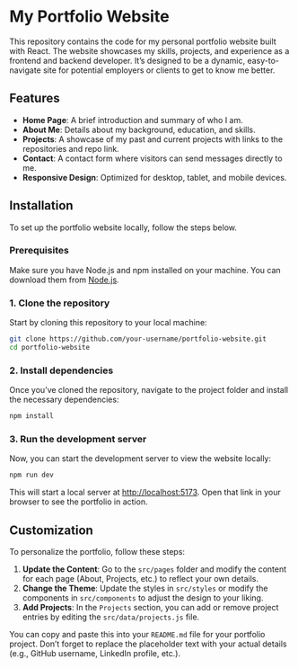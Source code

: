 # My Portfolio Website

This repository contains the code for my personal portfolio website built with React. The website showcases my skills, projects, and experience as a frontend and backend developer. It’s designed to be a dynamic, easy-to-navigate site for potential employers or clients to get to know me better.

## Features

- **Home Page**: A brief introduction and summary of who I am.
- **About Me**: Details about my background, education, and skills.
- **Projects**: A showcase of my past and current projects with links to the repositories and repo link.
- **Contact**: A contact form where visitors can send messages directly to me.
- **Responsive Design**: Optimized for desktop, tablet, and mobile devices.

## Installation

To set up the portfolio website locally, follow the steps below.

### Prerequisites

Make sure you have Node.js and npm installed on your machine. You can download them from [Node.js](https://nodejs.org/).

### 1. Clone the repository

Start by cloning this repository to your local machine:

```bash
git clone https://github.com/your-username/portfolio-website.git
cd portfolio-website
```

### 2. Install dependencies

Once you’ve cloned the repository, navigate to the project folder and install the necessary dependencies:

```bash
npm install
```

### 3. Run the development server

Now, you can start the development server to view the website locally:

```bash
npm run dev
```

This will start a local server at [http://localhost:5173](http://localhost:5173). Open that link in your browser to see the portfolio in action.

## Customization

To personalize the portfolio, follow these steps:

1. **Update the Content**: Go to the `src/pages` folder and modify the content for each page (About, Projects, etc.) to reflect your own details.
2. **Change the Theme**: Update the styles in `src/styles` or modify the components in `src/components` to adjust the design to your liking.
3. **Add Projects**: In the `Projects` section, you can add or remove project entries by editing the `src/data/projects.js` file.

You can copy and paste this into your `README.md` file for your portfolio project. Don’t forget to replace the placeholder text with your actual details (e.g., GitHub username, LinkedIn profile, etc.).